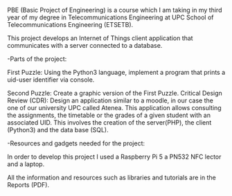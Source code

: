 PBE (Basic Project of Engineering) is a course which I am taking in my third year of my degree in Telecommunications Engineering at UPC School of Telecommunications Engineering (ETSETB).

This project develops an Internet of Things client application that communicates with a server connected to a database.

-Parts of the project:

First Puzzle: Using the Python3 language, implement a program that prints a uid-user identifier via console.

Second Puzzle: Create a graphic version of the First Puzzle.
Critical Design Review (CDR): Design an application similar to a moodle, in our case the one of our university UPC called Atenea. 
                              This application allows consulting the assignments, the timetable or the grades of a given student with an associated UID.
                              This involves the creation of the server(PHP), the client (Python3) and the data base (SQL).

-Resources and gadgets needed for the project:

In order to develop this project I used a Raspberry Pi 5 a PN532 NFC lector and a laptop.

All the information and resources such as libraries and tutorials are in the Reports (PDF).

